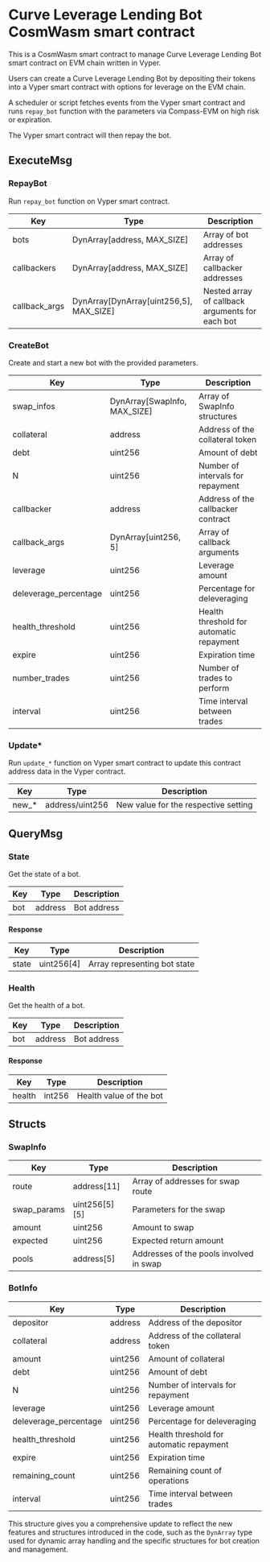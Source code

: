 # Curve Leverage Lending Bot CosmWasm smart contract

This is a CosmWasm smart contract to manage Curve Leverage Lending Bot smart contract on EVM chain written in Vyper.

Users can create a Curve Leverage Lending Bot by depositing their tokens into a Vyper smart contract with options for leverage on the EVM chain.

A scheduler or script fetches events from the Vyper smart contract and runs `repay_bot` function with the parameters via Compass-EVM on high risk or expiration.

The Vyper smart contract will then repay the bot.

## ExecuteMsg

### RepayBot

Run `repay_bot` function on Vyper smart contract.

| Key                        | Type            | Description                     |
|----------------------------|-----------------|---------------------------------|
| bots                       | DynArray[address, MAX_SIZE] | Array of bot addresses |
| callbackers                | DynArray[address, MAX_SIZE] | Array of callbacker addresses |
| callback_args              | DynArray[DynArray[uint256,5], MAX_SIZE] | Nested array of callback arguments for each bot |

### CreateBot

Create and start a new bot with the provided parameters.

| Key               | Type                                 | Description                             |
|-------------------|--------------------------------------|-----------------------------------------|
| swap_infos        | DynArray[SwapInfo, MAX_SIZE]         | Array of SwapInfo structures            |
| collateral        | address                              | Address of the collateral token         |
| debt              | uint256                              | Amount of debt                          |
| N                 | uint256                              | Number of intervals for repayment      |
| callbacker        | address                              | Address of the callbacker contract      |
| callback_args     | DynArray[uint256, 5]                 | Array of callback arguments             |
| leverage          | uint256                              | Leverage amount                         |
| deleverage_percentage | uint256                          | Percentage for deleveraging            |
| health_threshold  | uint256                              | Health threshold for automatic repayment|
| expire            | uint256                              | Expiration time                         |
| number_trades     | uint256                              | Number of trades to perform             |
| interval          | uint256                              | Time interval between trades            |

### Update*

Run `update_*` function on Vyper smart contract to update this contract address data in the Vyper contract.

| Key | Type | Description |
|-----|------|-------------|
| new_* | address/uint256 | New value for the respective setting |

## QueryMsg

### State

Get the state of a bot.

| Key  | Type   | Description      |
|------|--------|------------------|
| bot  | address | Bot address      |

#### Response

| Key          | Type     | Description                  |
|--------------|----------|------------------------------|
| state        | uint256[4] | Array representing bot state |

### Health

Get the health of a bot.

| Key  | Type   | Description      |
|------|--------|------------------|
| bot  | address | Bot address      |

#### Response

| Key          | Type     | Description                  |
|--------------|----------|------------------------------|
| health       | int256 | Health value of the bot       |

## Structs

### SwapInfo

| Key           | Type              | Description                             |
|---------------|-------------------|-----------------------------------------|
| route         | address[11]       | Array of addresses for swap route       |
| swap_params   | uint256[5][5]     | Parameters for the swap                 |
| amount        | uint256           | Amount to swap                          |
| expected      | uint256           | Expected return amount                  |
| pools         | address[5]        | Addresses of the pools involved in swap |

### BotInfo

| Key                     | Type           | Description                           |
|-------------------------|----------------|---------------------------------------|
| depositor               | address        | Address of the depositor              |
| collateral              | address        | Address of the collateral token       |
| amount                  | uint256        | Amount of collateral                  |
| debt                    | uint256        | Amount of debt                        |
| N                       | uint256        | Number of intervals for repayment    |
| leverage                | uint256        | Leverage amount                       |
| deleverage_percentage   | uint256        | Percentage for deleveraging           |
| health_threshold        | uint256        | Health threshold for automatic repayment|
| expire                  | uint256        | Expiration time                       |
| remaining_count         | uint256        | Remaining count of operations         |
| interval                | uint256        | Time interval between trades          |

This structure gives you a comprehensive update to reflect the new features and structures introduced in the code, such as the `DynArray` type used for dynamic array handling and the specific structures for bot creation and management.
